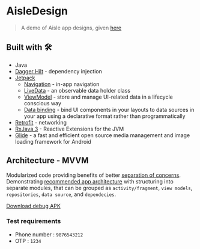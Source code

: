 # AisleDesign

> A demo of Aisle app designs, given [here](https://public.3.basecamp.com/p/YsPNgSeRhUqLs64GpSgkjjB7)

## Built with 🛠

* Java
* [Dagger Hilt](https://dagger.dev/hilt/) - dependency injection
* [Jetpack](https://developer.android.com/jetpack)
    * [Navigation](https://developer.android.com/topic/libraries/architecture/navigation/) - in-app navigation
    * [LiveData](https://developer.android.com/topic/libraries/architecture/livedata) - an observable data holder class
    * [ViewModel](https://developer.android.com/topic/libraries/architecture/viewmodel) - store and manage UI-related data in a lifecycle conscious way
    * [Data binding](https://developer.android.com/topic/libraries/data-binding) - bind UI components in your layouts to data sources in your app using a declarative format rather than programmatically
* [Retrofit](https://square.github.io/retrofit/) - networking
* [RxJava 3](https://github.com/ReactiveX/RxJava) - Reactive Extensions for the JVM
* [Glide](https://github.com/bumptech/glide) - a fast and efficient open source media management and image loading framework for Android


## Architecture - MVVM

Modularized code providing benefits of better [separation of concerns](https://en.wikipedia.org/wiki/Separation_of_concerns). Demonstrating [recommended app architecture](https://developer.android.com/jetpack/guide#recommended-app-arch) with structuring into separate modules, that can be grouped as `activity/fragment`, `view models`, `repositories`, `data source`, and `dependecies`.

[Download debug APK](statics/app-debug.apk)

### Test requirements
* Phone number : `9876543212`
* OTP : `1234`

